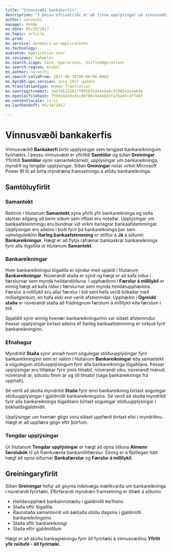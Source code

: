 ```yaml
---
title: "Vinnusvæði bankakerfis"
description: "Í þessu efnisatriði er að finna upplýsingar um vinnusvæði bankakerfis. Þetta vinnusvæði sýnir upplýsingar sem tengjast bankareikningum fyrirtækis og felur í sér samtöluyfirlit og greiningarsíðu. Samtöluyfirlitið sýnir samantektarreiti, upplýsingar um bankareikninga, myndrit og tengdar upplýsingar. Greiningarsíðan notar virkni Microsoft Power BI til að birta myndræna framsetningu á stöðu bankareikninga."
author: saraschi
manager: AnnBe
ms.date: 05/25/2017
ms.topic: article
ms.prod: 
ms.service: dynamics-ax-applications
ms.technology: 
audience: Application User
ms.reviewer: twheeloc
ms.search.scope: Core, Operations, UnifiedOperations
ms.search.region: Global
ms.author: saraschi
ms.search.validFrom: 2017-06-30T00:00:00.000Z
ms.dyn365.ops.version: July 2017 update
ms.translationtype: Human Translation
ms.sourcegitcommit: 3abf4b151b177095b71d44e9a6c9fd8541eaa64e
ms.openlocfilehash: 759de82e9cd1c08f86c0a8eb55fa7bae5c4f740f
ms.contentlocale: is-is
ms.lasthandoff: 06/14/2017

---
```

# <a name="bank-management-workspace"></a>Vinnusvæði bankakerfis

Vinnusvæðið **Bankakerfi** birtir upplýsingar sem tengjast bankareikningum fyrirtækis. Í þessu vinnusvæði er yfirlitið **Samtölur** og síðan **Greiningar**. Yfirlitið **Samtölur** sýnir samantektarreiti, upplýsingar um bankareikninga, myndrit og tengdar upplýsingar. Síðan **Greiningar** notar virkni Microsoft Power BI til að birta myndræna framsetningu á stöðu bankareikninga.

## <a name="summary-view"></a>Samtöluyfirlit

### <a name="summary"></a>Samantekt

Reitirnir í hlutanum **Samantekt** sýna yfirlit yfir bankareikninga og veita skjótan aðgang að þeim síðum sem oftast eru notaðar. Upplýsingar um bankaafstemmingu eru bundnar við virkni ítarlegrar bankaafstemmingar. Upplýsingar eru aðeins í boði fyrir þá bankareikninga þar sem valmöguleikinn **Ítarleg bankaafstemming** er stilltur á **Já** á síðunni **Bankareikningur**. Hægt er að flytja rafrænar bankaskrár bankareikninga fyrir alla lögaðila úr hlutanum **Samantekt**.

### <a name="bank-accounts"></a>Bankareikningar

Hver bankareikningur lögaðila er sýndur með spjaldi í hlutanum **Bankareikningar**. Núverandi staða er sýnd og hægt er að kafa niður í færslurnar sem mynda heildarstöðuna. Í upphæðinni í **Færslur á millilykil** er einnig hægt að kafa niður í færslurnar sem mynda heildarupphæðina. Færslur á millilykil eru allar færslur í bið sem hafa verið bókaðar með milliaðgerðum, en hafa ekki enn verið afstemmdar. Upphæðin í **Ógreidd staða** er núverandi staða að frádregnum færslum á millilykil eða færslum í bið.

Spjaldið sýnir einnig hvenær bankareikningurinn var síðast afstemmdur. Þessar upplýsingar birtast aðeins ef ítarleg bankaafstemming er virkjuð fyrir bankareikninginn.

### <a name="balance"></a>Efnahagur

Myndritið **Staða** sýnir annað hvort sögulegar stöðuupplýsingar fyrir bankareikninginn sem er valinn í hlutanum **Bankareikningar** eða samantekt á sögulegum stöðuupplýsingum fyrir alla bankareikninga lögaðilans. Þessar upplýsingar eru tiltækar fyrir ýmis tímabil, núverandi viku, núverandi mánuð, núverandi ár, síðustu fimm ár og öll tímabil (saga bankareiknings frá upphafi). 

Sé verið að skoða myndritið **Staða** fyrir einn bankareikning birtast sögulegar stöðuupplýsingar í gjaldmiðli bankareikningsins. Sé verið að skoða myndritið fyrir alla bankareikninga lögaðilans birtast sögulegar stöðuupplýsingar í bókhaldsgjaldmiðli.

Upplýsingar um hvenær gögn voru síðast uppfærð birtast efst í myndritinu. Hægt er að uppfæra gögn eftir þörfum.

### <a name="related-information"></a>Tengdar upplýsingar

Úr hlutanum **Tengdar upplýsingar** er hægt að opna síðuna **Almenn færslubók** til að framkvæma bankamillifærslur. Einnig er á fljótlegan hátt hægt að opna síðurnar **Bankafærslur** og **Færslur á millilykil**.

## <a name="analytics-view"></a>Greiningaryfirlit

Síðan **Greiningar** hefur að geyma mikilvæga mælikvarða um bankareikninga í núverandi fyrirtæki. Eftirfarandi myndræn framsetning er tiltæk á síðunni:

-   Heildarupphæð bankainnistæðu í gjaldmiðli kerfisins
-   Staða eftir lögaðila
-   Raunstaða samanborið við áætlaða stöðu dagsins í gjaldmiðli bankareikningsins
-   Staða eftir bankareikningi
-   Staða eftir gjaldmiðlum

Hægt er að skoða bankagreiningu fyrir öll fyrirtæki á vinnusvæðinu **Yfirlit yfir reiðufé - öll fyrirtæki**.

